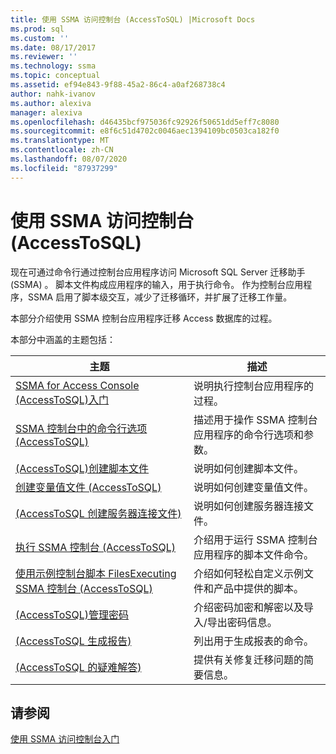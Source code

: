 ```yaml
---
title: 使用 SSMA 访问控制台 (AccessToSQL) |Microsoft Docs
ms.prod: sql
ms.custom: ''
ms.date: 08/17/2017
ms.reviewer: ''
ms.technology: ssma
ms.topic: conceptual
ms.assetid: ef94e843-9f88-45a2-86c4-a0af268738c4
author: nahk-ivanov
ms.author: alexiva
manager: alexiva
ms.openlocfilehash: d46435bcf975036fc92926f50651dd5eff7c8080
ms.sourcegitcommit: e8f6c51d4702c0046aec1394109bc0503ca182f0
ms.translationtype: MT
ms.contentlocale: zh-CN
ms.lasthandoff: 08/07/2020
ms.locfileid: "87937299"
---
```

# <a name="working-with-ssma-for-access-console-accesstosql"></a>使用 SSMA 访问控制台 (AccessToSQL) 
现在可通过命令行通过控制台应用程序访问 Microsoft SQL Server 迁移助手 (SSMA) 。 脚本文件构成应用程序的输入，用于执行命令。 作为控制台应用程序，SSMA 启用了脚本级交互，减少了迁移循环，并扩展了迁移工作量。  
  
本部分介绍使用 SSMA 控制台应用程序迁移 Access 数据库的过程。  
  
本部分中涵盖的主题包括：  
  
|主题|描述|  
|-|-|  
|[SSMA for Access Console &#40;AccessToSQL&#41;入门](../../ssma/access/getting-started-with-ssma-for-access-console-accesstosql.md)|说明执行控制台应用程序的过程。|  
|[SSMA 控制台中的命令行选项 &#40;AccessToSQL&#41;](../../ssma/access/command-line-options-in-ssma-console-accesstosql.md)|描述用于操作 SSMA 控制台应用程序的命令行选项和参数。|  
|[&#40;AccessToSQL&#41;创建脚本文件](../../ssma/access/creating-script-files-accesstosql.md)|说明如何创建脚本文件。|  
|[创建变量值文件 &#40;AccessToSQL&#41;](../../ssma/access/creating-variable-value-files-accesstosql.md)|说明如何创建变量值文件。|  
|[&#40;AccessToSQL 创建服务器连接文件&#41;](../../ssma/access/creating-the-server-connection-files-accesstosql.md)|说明如何创建服务器连接文件。|  
|[执行 SSMA 控制台 &#40;AccessToSQL&#41;](../../ssma/access/executing-the-ssma-console-accesstosql.md)|介绍用于运行 SSMA 控制台应用程序的脚本文件命令。|  
|[使用示例控制台脚本 FilesExecuting SSMA 控制台 &#40;AccessToSQL&#41;](../../ssma/access/working-sample-console-script-filesexecuting-ssma-console-accesstosql.md)|介绍如何轻松自定义示例文件和产品中提供的脚本。|  
|[&#40;AccessToSQL&#41;管理密码](../../ssma/access/managing-passwords-accesstosql.md)|介绍密码加密和解密以及导入/导出密码信息。|  
|[&#40;AccessToSQL 生成报告&#41;](../../ssma/access/generating-reports-accesstosql.md)|列出用于生成报表的命令。|  
|[&#40;AccessToSQL 的疑难解答&#41;](../../ssma/access/troubleshooting-accesstosql.md)|提供有关修复迁移问题的简要信息。|  
  
## <a name="see-also"></a>请参阅  
[使用 SSMA 访问控制台入门](getting-started-with-ssma-for-access-console-accesstosql.md)  
  
